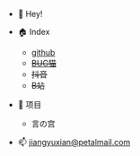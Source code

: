 - 👻 Hey!


- 🏠 Index
    - [github](https://hellomitsuha.github.io)
    - ~~[BUG猫](http://shequ.codemao.cn/user/11770768)~~
    - ~~抖音~~
    - ~~B站~~
- 🌱 项目
    - 言の宫
- 📫 jiangyuxian@petalmail.com

<!---
✨ 嗷呜 ✨
You can click the Preview link to take a look at your changes.
--->
